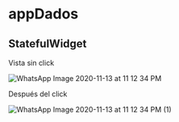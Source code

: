 # appDados

## StatefulWidget
Vista sin click

![WhatsApp Image 2020-11-13 at 11 12 34 PM](https://user-images.githubusercontent.com/50470978/99139364-e72b5200-2605-11eb-8b5f-07248484f461.jpeg)

Después del click

![WhatsApp Image 2020-11-13 at 11 12 34 PM (1)](https://user-images.githubusercontent.com/50470978/99139366-e7c3e880-2605-11eb-9cf1-9ffc940e070c.jpeg)
